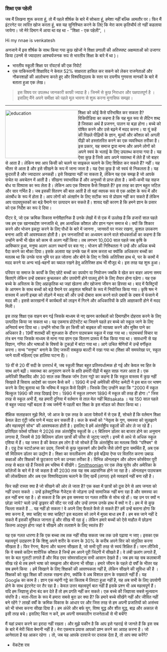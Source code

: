 ### शिक्षा एक पहेली

 जब मैं लिखना शुरू करता हूं, तो मैं पहले शीर्षक के बारे में सोचता हूं, हमेशा नहीं बल्कि आमतौर पर। फिर मैं इंटरनेट पर त्वरित खोज करता हूं, बस यह सुनिश्चित करने के लिए कि मेरा काम कृतिचौर्य तो नहीं कहलाया जायेगा। जो मेरे दिमाग में आया था वह था - "शिक्षा - एक पहेली", ।
 
 Hi my nnae is venkatesh
 
अनजाने में इस शीर्षक के साथ किया गया कुछ खोजों ने शिक्षा प्रणाली की अतिस्पष्ट अक्षमताओं को उजागर किया (उनमें से ज्यादातर आश्चर्यजनक रूप से भारतीय शिक्षा के बारे में था )।
* भारतीय स्कूली शिक्षा पर रॉयटर्स की एक रिपोर्ट
* एक पाकिस्तानी शिक्षाविद ने केवल 52% साक्षरता हासिल कर सकने को लेकर राजनेताओं और नौकरशाहों की आलोचना करते हुए और विश्वविद्यालय के स्तर पर दयनीय गुणवत्ता मानकों के बारे में बताता हुआ एक लेख।

<blockquote>इस विषय पर उपलब्ध जानकारी काफी ज्यादा है। जिनमें से कुछ निराधार और पक्षपातपूर्ण है । इसलिए मैंने अपने समीक्षा को पहले मूल भावना से शुरू करना मुनासिफ समझा।</blockquote>

---

<img src="https://proxy.duckduckgo.com/iu/?u=http%3A%2F%2Foregon.gov%2Fode%2FPublishingImages%2Fstudents-and-family.jpg&f=1" alt="education" style= "float:left; width:235px; height:155px;" /> शिक्षा को कोई कैसे परिभाषित कर सकता है?
विकिपीडिया का कहना है कि यह मूल रूप से लैटिन शब्द है जिसका अर्थ है प्रजनन, पालन या बड़ा होना। बच्चे को पोषित करने और उसे बढ़ने में मदद करना। या यूं कहें की पिछले पीढ़ियों के ज्ञान, मूल्यों और कौशल को अगली पीढ़ी को हस्तांतरित करने का एक व्यवस्थित तरीका है। इस प्रकार, यह समाज द्वारा मान्य और अपने लोगों को अपने स्वयं के भलाई के लिए उपलब्ध कराया गया है। यह ऐसा कुछ है जिसे आप अपने व्यवस्था में लेते हैं जो बाहर से आता है। लेकिन क्या आप किसी को चलने या साइकल चलाने के लिए शिक्षित कर सकते हैं? नहीं। यह भीतर से आता है और इसे सीखने के रूप में जाना जाता है। यह ऐसा कुछ है जो स्वयं से निकलता है। यह कुदरती है और ज्यादातर अनकही। इसे सिखाया नहीं जा सकता है, लेकिन यह एक समझ है जो आपके सचेत या अवचेतन में आती है। सीखना स्वाभाविक हैं और अनुभवों से प्राप्त होता है। कभी-कभी यह सहज बोध या विश्वास का रूप लेता है। लेकिन आप एक विश्वास कैसे सिखाते हैं? इस तरह का ज्ञान बहुत जटिल और सार गर्भित है। जब इसकी वितरण की बात आती है तो वहां व्यापक रूप से एक आदेश के रूप में और अंतर्बोध के रूप में होता है। आप लोगों को अंतर्ज्ञान के लिए सटीक रूप से प्रोग्राम नहीं कर सकते हैं लेकिन आप पाठ्यपुस्तकों का बड़े पैमाने पर उत्पादन कर सकते हैं। शायद यही कारण है कि हमने ज्ञान के प्रसार को एक निर्देश का रूप दे दिया।

पीटर ग्रे, जो एक क्रमिक विकास मनोवैज्ञानिक है उनके लेखों में से एक में उल्लेख है कि हजारों साल पहले जब हम एक खानाबदोश जनजाति थे, हम अत्यधिक कौशल और ज्ञान गहन समाज थे। क्यों कि शिकार करने और भोजन इकट्ठा करने के लिए पौधों के बारे में जानना , जानवरों पर नजर रखना, कुशल उपकरण बनाना आदि की आवश्यकता होती है। इन जनजातियों का अध्ययन करने वाले शोधकर्ताओं का कहना है कि उन्होंने कभी भी खेल को काम से अलग नहीं किया। तब लगभग 10,000 साल पहले जब कृषि के आविष्कार हुआ, मनुष्य अलग अलग स्थानों पर बस गए। भोजन की निश्चितता ने उन्हें और अधिक बच्चे पैदा करने का मौका दिया। इसके अलावा यह उनके पक्ष में काम करता था क्योंकि अधिकतर बच्चों का मतलब था कि उनके पास भूमि पर हल जोतना और बोने के लिए न सिर्फ अतिरिक्त हाथ थे, घर के कामों में मदद करने या अन्य भाई-बहनों का ख्याल रखने हेतु अतिरिक्त हाथ भी मौजूद थे। इस तरह यह शुरू हुआ।

परिवार या समाज के कार्यों के लिए छोटे बच्चों का उपयोग या नियोजन जबकि वे खेल कर बाहर अपना समय बिताएंगे लेकिन उन्हें दबाकर कुचलकर और उपयोगी होने पालतू होने के लिए तैयार होना पड़ेगा। यह एक बच्चे के अस्तित्व के लिए अप्राकृतिक था जहां खेलना और खोजना जीवन का हिस्सा था। बाद में फैक्ट्रियों के आगमन के साथ बच्चों को बड़े पैमाने पर अकुशल श्रमिकों के रूप में नियोजित किया गया। कृषि श्रम ने वास्तव में अपनी इच्छा को तोड़ने में मदद की और उन्हें दोबारा काम करने वाले दबावों के दबाव में फंसाने में मदद की। इससे कारखानों में कार्यबलों को लाइन में गिरने और अधिकारियों के प्रति आज्ञाकारी होने में मदद मिली।

इस तरह शिक्षा एक वाहन बन गई जिसके माध्यम से नए खनन कार्यबलों को दिमागहीन दोहराव करने के लिए उत्पादित किया जा सकता था। यह एकमात्र प्रोटेस्टेंट था जिसने पहले हर बच्चे को स्कूल जाने के लिए अनिवार्य बना दिया था। उन्होंने सोचा कि हर किसी को बाइबल की व्याख्या करने और मुक्ति पाने का अधिकार है। 19वीं शताब्दी की शुरुआत के दौरान पाठ्यक्रम स्कूल में रखा गया था। पाठ्यचर्या विचार या तंत्र बन गया जिसके माध्यम से माना गया ज्ञान एक वितरण प्रारूप में पैक किया गया था। सावधानी से यह विज्ञान, गणित और भाषाओं के विषयों के टुकड़ों में बांटा गया था। आगे उचित श्रेणियों में उन्हें वर्गीकृत करना। सभ्य "मनुष्य" बनाने के लिए जरूरी सबकुछ बाल्टी में रखा गया था (शिक्षा की समयरेखा पर, स्कूल जाने वाली महिलाएं एक हालिया घटना है)।

19 वीं से 20 वीं सदी के उत्तरार्ध में, जब स्कूली शिक्षा बहुत प्रतिस्पर्धात्मक हो गई और केवल स्व हित के साथ आगे बढ़ी। व्यवस्था का अनुसरण करने के क्षति हमारी पीढ़ी में बहुत साफ़ नज़र आता है। एक अमेरिकी शिक्षाविद और 30 साल तक शिक्षक जॉन टेलर गट्टो का कहना है कि स्कूल वास्तव में कुछ नहीं सिखाते हैं सिवाय आदेशों का पालन कैसे करें । 1990 में उन्हें अमेरिकी सीनेट कमेटी ने इस बात पर भाषण करने के लिए बुलाया था कि भविष्य में स्कूल कैसे दिखेंगे। जिसके लिए उन्होंने कहा कि "2000 में स्कूल बिल्कुल 1990 की तरह दिखाई देगा। 1990 में स्कूल लगभग 1890 में स्कूल की तरह ही होगा।" जिस तरह से स्कूल अभी हैं, वह हमारी दुनिया में वर्तमान से ताल मेल नहीं बिठाsakata । यह 150 साल पहले से बहुत ज्यादा नहीं बदला है जब जर्मनी ने पहली बार शिक्षा के इस मॉडल को तैयार किया था।

शैक्षिक सलाहकार मुझे मिले, जो आज के एक तरह के आला पेशेवरों में से एक हैं, सोचते हैं कि वर्तमान शिक्षा केवल डेटा एंट्री जॉब पाने में मदद कर सकती है। कल के बच्चों को "नेतृत्व के गुण, समस्या को सुलझाने और महत्वपूर्ण सोच" की आवश्यकता होती है। इसलिए वे हमें अंतर्राष्ट्रीय स्कूलों की ओर ले जा रहे हैं। प्रतिष्ठित फोर्ब्स पत्रिका ने 2026 तक अंतर्राष्ट्रीय स्कूलों के ८९ बिलियन डॉलर का बाजार होने का अनुमान लगाया है, जिसमें से 39 बिलियन डॉलर छात्रों की फीस से जुटाए जाएंगे। इनमें से आधे से अधिक स्कूल एशिया में हैं। यह जरूर है की केवल हम लोग है जो सोचते हैं कि अंतर्राष्ट्रीय का मतलब सिर्फ "पश्चिम" से है। एडु टेक स्टार्टअप्स का उदय, जिनमें से कुछ जुकरबर्ग और प्रेमजि जैसे लोगों द्वारा समर्थित हैं, अब एक सौ मिलियन डॉलर का उद्योग है। शिक्षा का सरलीकरण और इसे बढ़िया ऐप्स पर वितरित करना उबाऊ कक्षाओं और शिक्षकों से छुटकारा पाने का उनका तरीका है। विभिन्न ऑनलाइन और ओपन कोर्सवेयर पूरी तरह से बदल रहे हैं जिससे हम भविष्य में सीखेंगे। <a href="http://Smithsonian.com">Smithsonian</a> पर एक लेख यूरोप और अमेरिका के कॉलेजों के बारे में है जो कहता है की 2030 तक यह सब अप्रासंगिक होने जा रहा है। ऑनलाइन पाठ्यक्रम की लोकप्रियता और अब एक विश्वविद्यालय चलाने के लिए खर्चे (लागत) इसे व्यवहार्य नहीं बना रही है।

फिर सही रास्ता क्या है जो सीखने की ओर ले जाता है? एक कक्षा में छात्रों को ठूस देने से आप जनता को नहीं उभार सकते । उन्हें इलेक्ट्रॉनिक गैजेट्स से जोड़ना उन्हें सामाजिक नहीं बना रहा है और समस्या का हल नहीं बना रहा है। हो सकता है कि हम इस समस्या पर गलत तरीके से सोच रहे हों। यह उन पर क्यों न छोड़ा जाये? चलो उन्हें ड्राइवर की सीट पर रखें और उन्हें लगाम उनके हाथ में क्यों न दें। हम में से कुछ चिल्ला सकते हैं ... यह नहीं हो सकता ! वे अपने लिए फैसले कैसे ले सकते हैं? हमें उन्हें बताना होगा कि क्या करना है, क्या चाहिए या क्या चाहिए? इस बदलाव को लाने में मुख्य बाधा हम हैं। हम बस जाने नहीं दे सकते मैं इसकी मुश्किल जानता हूं और सीख भी रहा हूं। लेकिन हमारे बच्चों को ऐसे माहौल में छोड़ना कितना अद्भुत होगा जहां वे सीखने और तलाशने के लिए स्वतंत्र हैं?

यह एक गलत धारणा है कि एक बच्चा तब तक नहीं सीख सकता जब तक उसे पढ़ाया न जाए। इसका एक महत्वपूर्ण उदाहरण है कि शिशु अपने शरीर के वजन के 30% के करीब अपने सिर को संतुलित करना सीखता है। फिर रेंगना, बैठना और चलना सीखता है, जो सभी पूरी तरह से स्वयं शिक्षित हैं। जान लीजिये , कि ये सबसे कठिन शारीरिक कौशल है जिन्हें हम अपने पूरी जिंदगी में सीखते हैं। वे लंबी छलांग लगाते हैं, सर के बल गुलाटी लगाते हैं और मिड एयर सोमरसॉल्ट्स सभी आसान देखते हैं। जब हम यह सब कलाबाजी सीख रहे थे तब हमने भाषा को समझना और बोलना भी सीखा। हमारे जीवन के पहले दो वर्षों के भीतर यह सब हमने किया । हमें सिखाने के लिए शिक्षकों की आवश्यकता नहीं है, लेकिन सीखने की सुविधा की है । शिक्षकों को खुद शिक्षा की ललक रखना होगा, क्योंकि वे अब विशाल ज्ञान के रखवाले नहीं हैं। यह Google का काम है। ज्ञान एक महंगी गट्टे का किताब में लिपटा हुआ नहीं है, यह अब सभी के लिए उपयोगी होने के साथ इंटरनेट पर तैर रहा है। केवल उत्तर महत्वपूर्ण बात नहीं हैं इसके प्रश्न भी अब महत्वपूर्ण हैं। यदि हम जिज्ञासु होना बंद कर देते हैं तो हम प्रगति नहीं कर सकते। एक बच्चे की जिज्ञासा सबसे मूल्यवान संपत्ति है। माता-पिता के रूप में हमारा सबसे बुरा डर क्या है? कि हमारे बच्चे सीखेंगे नहीं और जीवित नहीं बने रहेंगे ? लाखों वर्षों के क्रमिक विकास के आधार पर और जिस तरह से हम अपनी प्रजातियों को असंभव को भी संभव करना सीखा दिया है। हम अंधेरे और बर्फ युग, विश्व युद्ध और शीत युद्ध, बाढ़ और अकाल से इसी तरह बचे। इसलिए चिंता न करें, हम अपनी समकालीन राजनेताओं से भी बचेंगे!

मैं यहां प्रचार करने का इरादा नहीं रखता। और मुझे यकीन है कि आप इसे गहराई से जानते हैं कि इस सब के बारे में मेरी चिंता बेमानी नहीं है। मेरा एकमात्र प्रयास आपको प्रश्न करने का आग्रह करना है। जो आनेवाला है वह आकर रहेगा । तो, जब यह आपके दरवाजे पर दस्तक देता है, तो आप क्या करेंगे? 

- वेंकटेश राव 
